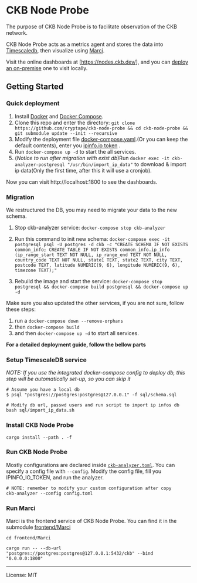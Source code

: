 # CKB Node Probe

The purpose of CKB Node Probe is to facilitate observation of the CKB network.

CKB Node Probe acts as a metrics agent and stores the data into [Timescaledb](https://docs.timescale.com/), then visualize using [Marci](https://github.com/code-monad/Marci.git).

Visit the online dashboards at [https://nodes.ckb.dev/], and you can [deploy an on-premise](#quick-deployment) one to visit locally.

## Getting Started

### Quick deployment
1. Install [Docker](https://docs.docker.com/get-docker/) and [Docker Compose](https://docs.docker.com/compose/install/).
2. Clone this repo and enter the directory: `git clone https://github.com/cryptape/ckb-node-probe && cd ckb-node-probe && git submodule update --init --recursive`
3. Modify the deployment file [docker-compose.yaml](./docker-compose.yaml).(Or you can keep the default contents), enter you [ipinfo.io token](https://ipinfo.io/account/token) .
4. Run `docker-compose up -d` to start the all services.
5. (*Notice to run after migration with exist db*)Run `docker exec -it ckb-analyzer-postgresql "/usr/bin/import_ip_data"` to download & import ip data(Only the first time, after this it will use a cronjob).

Now you can visit http://localhost:1800 to see the dashboards.

### Migration

We restructured the DB, you may need to migrate your data to the new schema.

1. Stop ckb-analyzer service: `docker-compose stop ckb-analyzer`

2. Run this command to init new schema: `docker-compose exec -it postgresql psql -U postgres -d ckb -c "CREATE SCHEMA IF NOT EXISTS common_info; CREATE TABLE IF NOT EXISTS common_info.ip_info (ip_range_start TEXT NOT NULL, ip_range_end TEXT NOT NULL, country_code TEXT NOT NULL, state1 TEXT, state2 TEXT, city TEXT, postcode TEXT, latitude NUMERIC(9, 6), longitude NUMERIC(9, 6), timezone TEXT);"`

3. Rebuild the image and start the service: `docker-compose stop postgresql && docker-compose build postgresql && docker-compose up -d`

Make sure you also updated the other services, if you are not sure, follow these steps:
1. run a `docker-compose down --remove-orphans`
2. then `docker-compose build`
3. and then `docker-compose up -d` to start all services.

**For a detailed deployment guide, follow the bellow parts**

### Setup TimescaleDB service
*NOTE: If you use the integrated docker-compose config to deploy db, this step will be automatically set-up, so you can skip it* 
```shell
# Assume you have a local db
$ psql "postgres://postgres:postgres@127.0.0.1" -f sql/schema.sql

# Modify db url, passwd users and run script to import ip infos db
bash sql/import_ip_data.sh
```

### Install CKB Node Probe

```shell
cargo install --path . -f
```

### Run CKB Node Probe

Mostly configurations are declared inside [`ckb-analyzer.toml`](./ckb-analyzer.toml). You can specify a config file with `--config`.
Modify the config file, fill you IPINFO_IO_TOKEN, and run the analyzer.
```shell
# NOTE: remember to modify your custom configuration after copy
ckb-analyzer --config config.toml 
```

### Run Marci

Marci is the frontend service of CKB Node Probe. You can find it in the submodule [frontend/Marci](./frontend/Marci)
```shell
cd frontend/Marci

cargo run -- --db-url "postgres://postgres:postgres@127.0.0.1:5432/ckb" --bind "0.0.0.0:1800"
```

---

License: MIT
